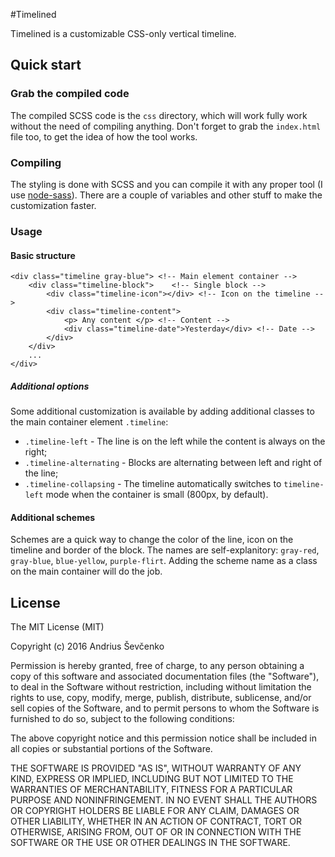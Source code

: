 #Timelined

Timelined is a customizable CSS-only vertical timeline.

## Quick start

### Grab the compiled code
The compiled SCSS code is the `css` directory, which will work fully work without the need of compiling anything. Don't forget to grab the `index.html` file too, to get the idea of how the tool works.

### Compiling
The styling is done with SCSS and you can compile it with any proper tool (I use [node-sass](https://github.com/sass/node-sass)). There are a couple of variables and other stuff to make the customization faster.

### Usage

#### Basic structure

	<div class="timeline gray-blue"> <!-- Main element container -->
		<div class="timeline-block">	<!-- Single block -->
			<div class="timeline-icon"></div> <!-- Icon on the timeline -->
			<div class="timeline-content"> 
				<p> Any content </p> <!-- Content -->
				<div class="timeline-date">Yesterday</div> <!-- Date -->
			</div>
		</div>
		...
	</div>

##### Additional options
Some additional customization is available by adding additional classes to the main container element `.timeline`:

* `.timeline-left` - The line is on the left while the content is always on the right;
* `.timeline-alternating` - Blocks are alternating between left and right of the line;
* `.timeline-collapsing` - The timeline automatically switches to `timeline-left` mode when the container is small (800px, by default).

#### Additional schemes

Schemes are a quick way to change the color of the line, icon on the timeline and  border of the block. The names are self-explanitory: `gray-red`, `gray-blue`, `blue-yellow`, `purple-flirt`.
Adding the scheme name as a class on the main container will do the job.

## License
The MIT License (MIT)

Copyright (c) 2016 Andrius Ševčenko

Permission is hereby granted, free of charge, to any person obtaining a copy of this software and associated documentation files (the "Software"), to deal in the Software without restriction, including without limitation the rights to use, copy, modify, merge, publish, distribute, sublicense, and/or sell copies of the Software, and to permit persons to whom the Software is furnished to do so, subject to the following conditions:

The above copyright notice and this permission notice shall be included in all copies or substantial portions of the Software.

THE SOFTWARE IS PROVIDED "AS IS", WITHOUT WARRANTY OF ANY KIND, EXPRESS OR IMPLIED, INCLUDING BUT NOT LIMITED TO THE WARRANTIES OF MERCHANTABILITY, FITNESS FOR A PARTICULAR PURPOSE AND NONINFRINGEMENT. IN NO EVENT SHALL THE AUTHORS OR COPYRIGHT HOLDERS BE LIABLE FOR ANY CLAIM, DAMAGES OR OTHER LIABILITY, WHETHER IN AN ACTION OF CONTRACT, TORT OR OTHERWISE, ARISING FROM, OUT OF OR IN CONNECTION WITH THE SOFTWARE OR THE USE OR OTHER DEALINGS IN THE SOFTWARE.

